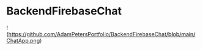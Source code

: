 # BackendFirebaseChat

!(https://github.com/AdamPetersPortfolio/BackendFirebaseChat/blob/main/ChatApp.png)

